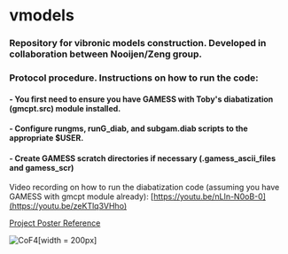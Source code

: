# vmodels

### Repository for vibronic models construction. Developed in collaboration between Nooijen/Zeng group.

### Protocol procedure. Instructions on how to run the code:
#### - You first need to ensure you have GAMESS with Toby's diabatization (gmcpt.src) module installed.
#### - Configure rungms, runG_diab, and subgam.diab scripts to the appropriate $USER.
#### - Create GAMESS scratch directories if necessary (.gamess_ascii_files and gamess_scr)

Video recording on how to run the diabatization code (assuming you have GAMESS with gmcpt module already): [https://youtu.be/nLIn-N0oB-0](https://youtu.be/zeKTlq3VHho)

[Project Poster Reference](https://github.com/bjb2chen/vmodels/files/10171706/SCP2022_bjc_20685630_White.pdf)

![CoF4](https://github.com/bjb2chen/vmodels/assets/51763900/eb5d7752-d0d4-4151-9af5-d399e079bf3a)[width = 200px]
